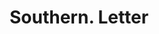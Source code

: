 ---
doi: 10.7916/D8BP1DT4
date_other: '1900'
date_other_textual: 1900-1909
form: correspondence
genre:
- Letters (correspondence)
name:
- Southern
object_in_context_url: https://biggert.cul.columbia.edu/items/view/ave_biggert_00732
subject_hierarchical_geographic:
- St. Louis, Missouri, United States
subject_name:
- Southern
title: Southern. Letter
sort_title: Southern. Letter
call_number: ave_biggert_00732
coordinates:
- 38.62722222222222,-90.19777777777779
pid: ave_biggert_00732
identifiers: ave_biggert_00732
permalink: /biggert/ave_biggert_00732/
layout: iiif-image-page
---